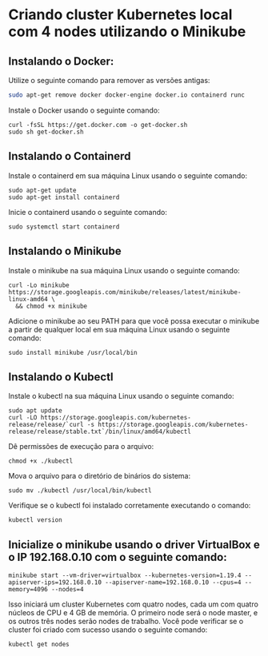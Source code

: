 # Criando cluster Kubernetes local com 4 nodes utilizando o Minikube

## Instalando o Docker:

Utilize o seguinte comando para remover as versões antigas:

```bash
sudo apt-get remove docker docker-engine docker.io containerd runc
```

Instale o Docker usando o seguinte comando:

```
curl -fsSL https://get.docker.com -o get-docker.sh
sudo sh get-docker.sh
```

## Instalando o Containerd

Instale o containerd em sua máquina Linux usando o seguinte comando:

```
sudo apt-get update
sudo apt-get install containerd
```

Inicie o containerd usando o seguinte comando:

```
sudo systemctl start containerd
```

## Instalando o Minikube

Instale o minikube na sua máquina Linux usando o seguinte comando:

```
curl -Lo minikube https://storage.googleapis.com/minikube/releases/latest/minikube-linux-amd64 \
  && chmod +x minikube
```

Adicione o minikube ao seu PATH para que você possa executar o minikube a partir de qualquer local em sua máquina Linux usando o seguinte comando:

```
sudo install minikube /usr/local/bin
```

## Instalando o Kubectl

Instale o kubectl na sua máquina Linux usando o seguinte comando:

```
sudo apt update
curl -LO https://storage.googleapis.com/kubernetes-release/release/`curl -s https://storage.googleapis.com/kubernetes-release/release/stable.txt`/bin/linux/amd64/kubectl
```

Dê permissões de execução para o arquivo:

```
chmod +x ./kubectl
```

Mova o arquivo para o diretório de binários do sistema:

```
sudo mv ./kubectl /usr/local/bin/kubectl
```

Verifique se o kubectl foi instalado corretamente executando o comando:

```
kubectl version
```

## Inicialize o minikube usando o driver VirtualBox e o IP 192.168.0.10 com o seguinte comando:

```
minikube start --vm-driver=virtualbox --kubernetes-version=1.19.4 --apiserver-ips=192.168.0.10 --apiserver-name=192.168.0.10 --cpus=4 --memory=4096 --nodes=4
```

Isso iniciará um cluster Kubernetes com quatro nodes, cada um com quatro núcleos de CPU e 4 GB de memória. O primeiro node será o node master, e os outros três nodes serão nodes de trabalho. Você pode verificar se o cluster foi criado com sucesso usando o seguinte comando:

```
kubectl get nodes
```
